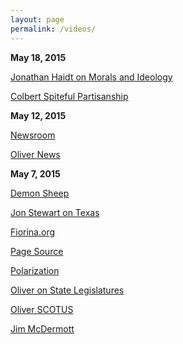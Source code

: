```yaml
---
layout: page
permalink: /videos/
---
```


**May 18, 2015**

[Jonathan Haidt on Morals and Ideology](https://www.youtube.com/watch?v=yto5DkbumYw)

[Colbert Spiteful Partisanship](http://thecolbertreport.cc.com/videos/m0huaq/spiteful-partisanship)

**May 12, 2015**

[Newsroom](https://www.youtube.com/watch?v=0_i9fw43Moo)

[Oliver News](https://www.youtube.com/watch?v=E_F5GxCwizc)

**May 7, 2015**

[Demon Sheep](https://www.youtube.com/watch?v=rBlNVXMWe_w)

[Jon Stewart on Texas](http://egbertowillies.com/2015/05/05/jon-stewart-on-texas-new-insanity-what-would-rick-perry-do-video/?utm_campaign=coschedule&utm_source=facebook_page&utm_medium=EgbertoWillies.com&utm_content=Jon%20Stewart%20on%20Texas%27%20new%20insanity%20%27What%20would%20Rick%20Perry%20Do%27%20(VIDEO))

[Fiorina.org](http://carlyfiorina.org/)

[Page Source](view-source:http://carlyfiorina.org/)

[Polarization](http://voteview.com/images/House_and_Senate_Polar_46-111.jpg)

[Oliver on State Legislatures](https://www.youtube.com/watch?list=UU3XTzVzaHQEd30rQbuvCtTQ&v=aIMgfBZrrZ8)

[Oliver SCOTUS](https://www.youtube.com/watch?v=fJ9prhPV2PI)

[Jim McDermott](http://thecolbertreport.cc.com/videos/bujbay/better-know-a-district---washington-s-7th---jim-mcdermott)
